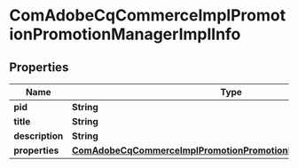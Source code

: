 
# ComAdobeCqCommerceImplPromotionPromotionManagerImplInfo

## Properties
Name | Type | Description | Notes
------------ | ------------- | ------------- | -------------
**pid** | **String** |  |  [optional]
**title** | **String** |  |  [optional]
**description** | **String** |  |  [optional]
**properties** | [**ComAdobeCqCommerceImplPromotionPromotionManagerImplProperties**](ComAdobeCqCommerceImplPromotionPromotionManagerImplProperties.md) |  |  [optional]



